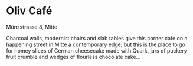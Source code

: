 # Oliv Café

Münzstrasse 8, Mitte

Charcoal walls, modernist chairs and slab tables give this corner cafe on a happening street in Mitte a contemporary edge; but this is the place to go for homey slices of German cheesecake made with Quark, jars of puckery fruit crumble and wedges of flourless chocolate cake...
